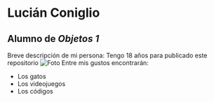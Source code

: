 # Lucián Coniglio
## Alumno de *Objetos 1*
Breve descripción de mi persona: Tengo 18 años para publicado este repositorio
![Foto]("")
Entre mis gustos encontrarán:
* Los gatos
* Los videojuegos
* Los códigos
